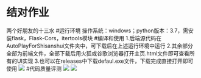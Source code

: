 # 结对作业
两个好朋友的十三水
#运行环境
操作系统：windows；python版本：3.7，需安装flask，Flask-Cors，itertools模块
#编译和使用
1.后端源代码在AutoPlayForShisanshui文件夹中，可下载后在上述运行环境中运行
2.其余部分全部为前端文件，全部下载后用火狐或谷歌浏览器打开主页.html文件即可查看所有的UI实现
3.也可以在releases中下载defaul.exe文件，下载完成直接打开即可使用
![](https://img2018.cnblogs.com/blog/1599472/201910/1599472-20191015234403181-103238181.png)
#代码质量评测
![](https://img2018.cnblogs.com/blog/1599472/201910/1599472-20191015233330395-233919762.png)
![](https://img2018.cnblogs.com/blog/1599472/201910/1599472-20191015233319541-787661977.png)